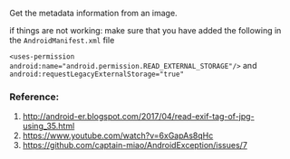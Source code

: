 Get the metadata information from an image. 

if things are not working: 
make sure that you have added the following in the `AndroidManifest.xml` file 

`<uses-permission android:name="android.permission.READ_EXTERNAL_STORAGE"/>`
and 
`android:requestLegacyExternalStorage="true"`


### Reference: 
1. http://android-er.blogspot.com/2017/04/read-exif-tag-of-jpg-using_35.html
2. https://www.youtube.com/watch?v=6xGapAs8qHc
3. https://github.com/captain-miao/AndroidException/issues/7



